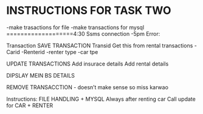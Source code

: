 # INSTRUCTIONS FOR TASK TWO 
-make trasactions for file 
-make transactions for mysql
===================4:30
Ssms connection -5pm 
Error:


Transaction
SAVE TRANSACTION 
Transid
Get this from rental transactions
-Carid 
-Renterid
-renter type
-car tpe

UPDATE TRANSACTIONS 
Add insurace details 
Add rental details 

DIPSLAY MEIN BS DETAILS 

REMOVE TRANSACCTION - doesn’t make sense so miss karwao



Instructions:
FILE HANDLING + MYSQL
Always after renting car 
Call update for CAR + RENTER
